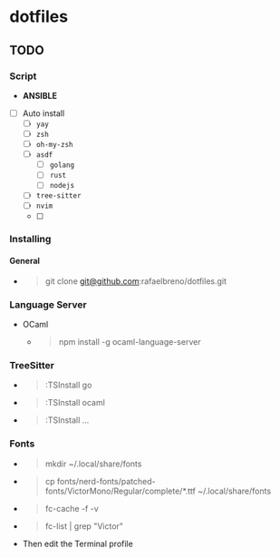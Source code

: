 # dotfiles

## TODO
### Script
- **ANSIBLE**
- [ ] Auto install
  - [ ] `yay`
  - [ ] `zsh`
  - [ ] `oh-my-zsh`
  - [ ] `asdf`
    - [ ] `golang`
    - [ ] `rust`
    - [ ] `nodejs`
  - [ ] `tree-sitter`
  - [ ] `nvim`
  - [ ] 

### Installing
#### General
- > git clone git@github.com:rafaelbreno/dotfiles.git

### Language Server
- OCaml
  - > npm install -g ocaml-language-server

### TreeSitter
- > :TSInstall go
- > :TSInstall ocaml
- > :TSInstall ...

### Fonts
- > mkdir ~/.local/share/fonts
- > cp fonts/nerd-fonts/patched-fonts/VictorMono/Regular/complete/*.ttf ~/.local/share/fonts
- > fc-cache -f -v
- > fc-list | grep "Victor"
- Then edit the Terminal profile

